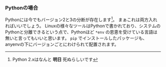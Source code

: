 ### Pythonの場合

Pythonには今でもバージョン2と3の分断が存在します[^1]。
まぁこれは両方入れればいいでしょう。
Linuxの様々なツールはPythonで書かれており、システムのPythonと分離できるという点で、Pythonほど `*env` の恩恵を受けている言語は無いと言ってもいいと思います。
`pip` でインストールしたパッケージも、anyenvの下にバージョンごとにわけられて配置されます。

[^1]: Python 2.xはなんと **明日** 死ぬらしいです
